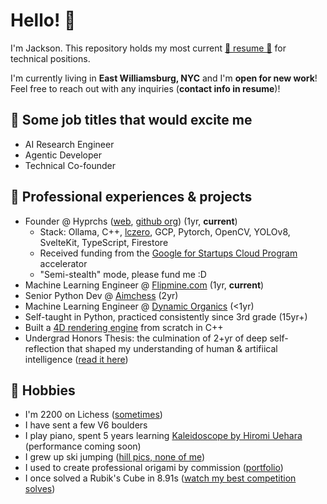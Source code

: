 # Hello! 👋
I'm Jackson. This repository holds my most current [🔗 resume 🔗][resume] for technical positions.

I'm currently living in **East Williamsburg, NYC** and I'm **open for new work**! Feel free to reach out with any inquiries (**contact info in resume**)!

## 🎯 Some job titles that would excite me
- AI Research Engineer
- Agentic Developer
- Technical Co-founder

## 💼 Professional experiences & projects
- Founder @ Hyprchs ([web](https://hyprchs.com), [github org](https://github.com/hyprchs)) (1yr, **current**)
  - Stack: Ollama, C++, [lczero](https://lczero.org/), GCP, Pytorch, OpenCV, YOLOv8, SvelteKit, TypeScript, Firestore
  - Received funding from the [Google for Startups Cloud Program](https://cloud.google.com/startup) accelerator
  - "Semi-stealth" mode, please fund me :D
- Machine Learning Engineer @ [Flipmine.com](https://flipmine.com) (1yr, **current**)
- Senior Python Dev @ [Aimchess](https://aimchess.com) (2yr)
- Machine Learning Engineer @ [Dynamic Organics](https://www.dynorganics.com/) (<1yr)
- Self-taught in Python, practiced consistently since 3rd grade (15yr+)
- Built a [4D rendering engine](https://github.com/jacksonthall22/4D-Graphics-Engine/tree/update-2023) from scratch in C++
- Undergrad Honors Thesis: the culmination of 2+yr of deep self-reflection that shaped my understanding of human & artifiical intelligence ([read it here](https://tinyurl.com/ICSFramework))

## 🧗 Hobbies
- I'm 2200 on Lichess ([some](https://lichess.org/@/Cubigami/perf/bullet)[times](https://lichess.org/@/RoadTo20000/perf/bullet))
- I have sent a few V6 boulders
- I play piano, spent 5 years learning [Kaleidoscope by Hiromi Uehara](https://youtu.be/QU2893TnTbU?si=fTOynU-eVYEWnejD) (performance coming soon)
- I grew up ski jumping ([hill pics, none of me](https://www.fordsayre.org/jumping/))
- I used to create professional origami by commission ([portfolio](https://photos.app.goo.gl/RCifM6F2GnktDexH9))
- I once solved a Rubik's Cube in 8.91s ([watch my best competition solves](https://photos.app.goo.gl/AiTpeHhiS6niSmPS9))

[resume]: resume.pdf
